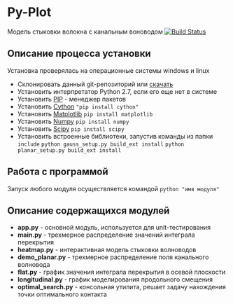 # Py-Plot
Модель стыковки волокна с канальным воноводом
[![Build Status](https://api.travis-ci.org/just-boris/Py-plot.png)](https://travis-ci.org/just-boris/Py-plot)

## Описание процесса установки

Установка проверялась на операционные системы windows и linux

* Склонировать данный git-репозиторий или [скачать](https://github.com/just-boris/Py-plot/archive/master.zip)
* Установить интерпретатор Python 2.7, если его еще нет в системе
* Установить [PIP](http://www.pip-installer.org/ru/latest/installing.html) - менеджер пакетов
* Установить [Cython](http://cython.org)  `"pip install cython"`
* Установить [Matplotlib](http://matplotlib.org/) `pip install matplotlib`
* Установить [Numpy](http://www.numpy.org/) `pip install numpy`
* Установить [Scipy](http://www.scipy.org/) `pip install scipy`
*   Установить встроенные библиотеки, запустив команды из папки `include`
    `python gauss_setup.py build_ext install`
    `python planar_setup.py build_ext install`

## Работа с программой

Запуск любого модуля осуществляется командой `python "имя модуля"`

## Описание содержащихся модулей
* **app.py** - основной модуль, используется для unit-тестирования
* **main.py** - трехмерное распределение значений интеграла перекрытия
* **heatmap.py** - интерактивная модель стыковки волноводов
* **demo_planar.py** - трехмерное распределение поля канального волновода
* **flat.py** - график значения интеграла перекрытия в осевой плоскости
* **longitudinal.py** - график моделирования продольного смещения
* **optimal_search.py** - консольная утилита, решает задачу нахождения точки оптимального контакта

